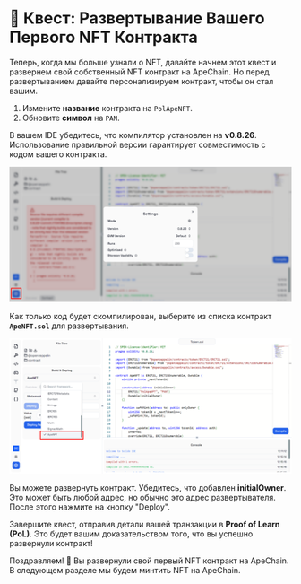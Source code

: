 # 🚀 Квест: Развертывание Вашего Первого NFT Контракта

Теперь, когда мы больше узнали о NFT, давайте начнем этот квест и развернем свой собственный NFT контракт на ApeChain. Но перед развертыванием давайте персонализируем контракт, чтобы он стал вашим.

1. Измените **название** контракта на `PolApeNFT`.
2. Обновите **символ** на `PAN`.

В вашем IDE убедитесь, что компилятор установлен на **v0.8.26**. Использование правильной версии гарантирует совместимость с кодом вашего контракта.

![](https://raw.githubusercontent.com/POLearn/build-on-apechain/refs/heads/master/content/assets/images/nft_version.png)

Как только код будет скомпилирован, выберите из списка контракт **`ApeNFT.sol`** для развертывания.

![](https://raw.githubusercontent.com/POLearn/build-on-apechain/refs/heads/master/content/assets/images/nft_select.png)

Вы можете развернуть контракт. Убедитесь, что добавлен **initialOwner**. Это может быть любой адрес, но обычно это адрес развертывателя. После этого нажмите на кнопку "Deploy".

Завершите квест, отправив детали вашей транзакции в **Proof of Learn (PoL)**. Это будет вашим доказательством того, что вы успешно развернули контракт!

Поздравляем! 🎉 Вы развернули свой первый NFT контракт на ApeChain. В следующем разделе мы будем минтить NFT на ApeChain.